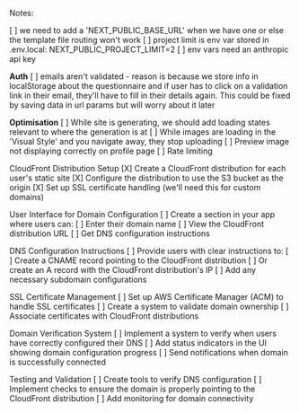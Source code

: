 Notes:

[ ] we need to add a 'NEXT_PUBLIC_BASE_URL' when we have one or else the template file routing won't work
[ ] project limit is env var stored in .env.local: NEXT_PUBLIC_PROJECT_LIMIT=2
[ ] env vars need an anthropic api key

**Auth**
[ ] emails aren't validated - reason is because we store info in localStorage about the questionnaire and if user has to click on a validation link in their email, they'll have to fill in their details again. This could be fixed by saving data in url params but will worry about it later

**Optimisation**
[ ] While site is generating, we should add loading states relevant to where the generation is at
[ ] While images are loading in the 'Visual Style' and you navigate away, they stop uploading
[ ] Preview image not displaying correctly on profile page
[ ] Rate limiting

CloudFront Distribution Setup
[X] Create a CloudFront distribution for each user's static site
[X] Configure the distribution to use the S3 bucket as the origin
[X] Set up SSL certificate handling (we'll need this for custom domains)

User Interface for Domain Configuration
[ ] Create a section in your app where users can:
[ ] Enter their domain name
[ ] View the CloudFront distribution URL
[ ] Get DNS configuration instructions

DNS Configuration Instructions
[ ] Provide users with clear instructions to:
[ ] Create a CNAME record pointing to the CloudFront distribution
[ ] Or create an A record with the CloudFront distribution's IP
[ ] Add any necessary subdomain configurations

SSL Certificate Management
[ ] Set up AWS Certificate Manager (ACM) to handle SSL certificates
[ ] Create a system to validate domain ownership
[ ] Associate certificates with CloudFront distributions

Domain Verification System
[ ] Implement a system to verify when users have correctly configured their DNS
[ ] Add status indicators in the UI showing domain configuration progress
[ ] Send notifications when domain is successfully connected

Testing and Validation
[ ] Create tools to verify DNS configuration
[ ] Implement checks to ensure the domain is properly pointing to the CloudFront distribution
[ ] Add monitoring for domain connectivity
